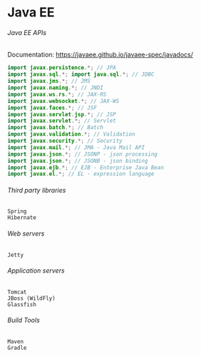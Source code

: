 
# Java EE


###### Java EE APIs

Documentation: https://javaee.github.io/javaee-spec/javadocs/

```java
import javax.persistence.*; // JPA
import javax.sql.*; import java.sql.*; // JDBC
import javax.jms.*; // JMS
import javax.naming.*; // JNDI
import javax.ws.rs.*; // JAX-RS
import javax.websocket.*; // JAX-WS
import javax.faces.*; // JSF
import javax.servlet.jsp.*; // JSP
import javax.servlet.*; // Servlet
import javax.batch.*; // Batch
import javax.validation.*; // Validation
import javax.security.*; // Security
import javax.mail.*; // JMA - Java Mail API
import javax.json.*; // JSONP - json processing
import javax.json.*; // JSONB - json binding
import javax.ejb.*; // EJB - Enterprise Java Bean
import javax.el.*; // EL - expression language
```


###### Third party libraries

```
Spring
Hibernate
```

###### Web servers
```
Jetty
```

###### Application servers
```
Tomcat
JBoss (WildFly)
Glassfish
```


###### Build Tools
```
Maven
Gradle
```

